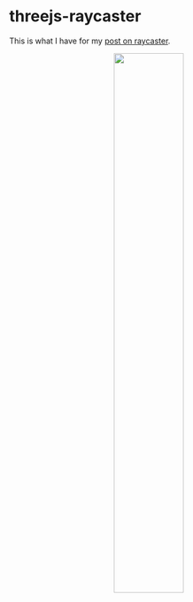 # threejs-raycaster

This is  what I have for my [post on raycaster](https://dustinpfister.github.io/2021/05/18/threejs-raycaster/).

<div align="center">
      <a href="https://www.youtube.com/watch?v=uD9kTlszL2c">
         <img src="https://img.youtube.com/vi/uD9kTlszL2c/0.jpg" style="width:50%;">
      </a>
</div>
